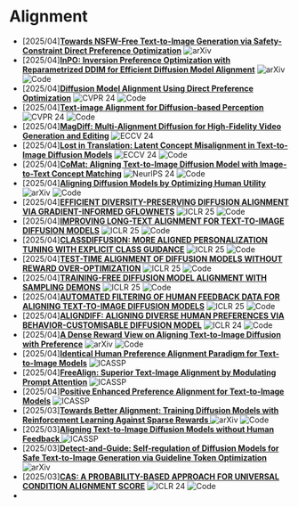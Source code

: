 # Alignment
- [2025/04]**[Towards NSFW-Free Text-to-Image Generation via Safety-Constraint Direct Preference Optimization](https://arxiv.org/abs/2504.14290)** ![arXiv](https://img.shields.io/badge/arXiv-blue)
- [2025/04]**[InPO: Inversion Preference Optimization with Reparametrized DDIM for Efficient Diffusion Model Alignment](https://arxiv.org/abs/2503.18454)** ![arXiv](https://img.shields.io/badge/arXiv-blue) ![Code](https://img.shields.io/badge/Code-violet)
- [2025/04]**[Diffusion Model Alignment Using Direct Preference Optimization](https://openaccess.thecvf.com/content/CVPR2024/html/Wallace_Diffusion_Model_Alignment_Using_Direct_Preference_Optimization_CVPR_2024_paper.html)** ![CVPR 24](https://img.shields.io/badge/CVPR%2024-blue) ![Code](https://img.shields.io/badge/Code-violet)
- [2025/04]**[Text-image Alignment for Diffusion-based Perception](https://openaccess.thecvf.com/content/CVPR2024/html/Kondapaneni_Text-Image_Alignment_for_Diffusion-Based_Perception_CVPR_2024_paper.html)** ![CVPR 24](https://img.shields.io/badge/CVPR%2024-blue) ![Code](https://img.shields.io/badge/Code-violet)
- [2025/04]**[MagDiff: Multi-Alignment Diffusion for High-Fidelity Video Generation and Editing](https://link.springer.com/chapter/10.1007/978-3-031-72649-1_12)** ![ECCV 24](https://img.shields.io/badge/ECCV%2024-blue)
- [2025/04]**[Lost in Translation: Latent Concept Misalignment in Text-to-Image Diffusion Models](https://link.springer.com/chapter/10.1007/978-3-031-72890-7_19)** ![ECCV 24](https://img.shields.io/badge/ECCV%2024-blue) ![Code](https://img.shields.io/badge/Code-violet)
- [2025/04]**[CoMat: Aligning Text-to-Image Diffusion Model with Image-to-Text Concept Matching](https://proceedings.neurips.cc/paper_files/paper/2024/hash/8b54ecd9823fff6d37e61ece8f87e534-Abstract-Conference.html)** ![NeurlPS 24](https://img.shields.io/badge/NeuraIPS%2024-blue) ![Code](https://img.shields.io/badge/Code-violet)
- [2025/04]**[Aligning Diffusion Models by Optimizing Human Utility](https://arxiv.org/abs/2404.04465)** ![arXiv](https://img.shields.io/badge/arXiv-blue) ![Code](https://img.shields.io/badge/Code-violet)
- [2025/04]**[EFFICIENT DIVERSITY-PRESERVING DIFFUSION ALIGNMENT VIA GRADIENT-INFORMED GFLOWNETS](https://arxiv.org/abs/2412.07775)** ![ICLR 25](https://img.shields.io/badge/ICLR%2025-blue) ![Code](https://img.shields.io/badge/Code-violet)
- [2025/04]**[IMPROVING LONG-TEXT ALIGNMENT FOR TEXT-TO-IMAGE DIFFUSION MODELS](https://arxiv.org/abs/2410.11817)** ![ICLR 25](https://img.shields.io/badge/ICLR%2025-blue) ![Code](https://img.shields.io/badge/Code-violet)
- [2025/04]**[CLASSDIFFUSION: MORE ALIGNED PERSONALIZATION TUNING WITH EXPLICIT CLASS GUIDANCE](https://arxiv.org/abs/2405.17532)** ![ICLR 25](https://img.shields.io/badge/ICLR%2025-blue) ![Code](https://img.shields.io/badge/Code-violet)
- [2025/04]**[TEST-TIME ALIGNMENT OF DIFFUSION MODELS WITHOUT REWARD OVER-OPTIMIZATION](https://openreview.net/forum?id=vi3DjUhFVm)** ![ICLR 25](https://img.shields.io/badge/ICLR%2025-blue) ![Code](https://img.shields.io/badge/Code-violet)
- [2025/04]**[TRAINING-FREE DIFFUSION MODEL ALIGNMENT WITH SAMPLING DEMONS](https://arxiv.org/abs/2410.05760)** ![ICLR 25](https://img.shields.io/badge/ICLR%2025-blue) ![Code](https://img.shields.io/badge/Code-violet)
- [2025/04]**[AUTOMATED FILTERING OF HUMAN FEEDBACK DATA FOR ALIGNING TEXT-TO-IMAGE DIFFUSION MODELS](https://arxiv.org/abs/2410.10166)** ![ICLR 25](https://img.shields.io/badge/ICLR%2025-blue) ![Code](https://img.shields.io/badge/Code-violet)
- [2025/04]**[ALIGNDIFF: ALIGNING DIVERSE HUMAN PREFERENCES VIA BEHAVIOR-CUSTOMISABLE DIFFUSION MODEL](https://arxiv.org/abs/2310.02054)** ![ICLR 24](https://img.shields.io/badge/ICLR%2024-blue) ![Code](https://img.shields.io/badge/Code-violet)
- [2025/04]**[A Dense Reward View on Aligning Text-to-Image Diffusion with Preference](https://arxiv.org/abs/2402.08265)**  ![arXiv](https://img.shields.io/badge/arXiv-blue) ![Code](https://img.shields.io/badge/Code-violet)
- [2025/04]**[Identical Human Preference Alignment Paradigm for Text-to-Image Models](https://ieeexplore.ieee.org/abstract/document/10888645)** ![ICASSP](https://img.shields.io/badge/ICASSP-blue)
- [2025/04]**[FreeAlign: Superior Text-Image Alignment by Modulating Prompt Attention](https://ieeexplore.ieee.org/abstract/document/10888326)** ![ICASSP](https://img.shields.io/badge/ICASSP-blue)
- [2025/04]**[Positive Enhanced Preference Alignment for Text-to-Image Models](https://ieeexplore.ieee.org/abstract/document/10890823)** ![ICASSP](https://img.shields.io/badge/ICASSP-blue)
- [2025/03]**[Towards Better Alignment: Training Diffusion Models with Reinforcement Learning Against Sparse Rewards
](https://arxiv.org/abs/2503.11240)** ![arXiv](https://img.shields.io/badge/arXiv-blue) ![Code](https://img.shields.io/badge/Code-violet)
- [2025/03]**[Aligning Text-to-Image Diffusion Models without Human Feedback
](https://ieeexplore.ieee.org/abstract/document/10888279)** ![ICASSP](https://img.shields.io/badge/ICASSP-blue) 
- [2025/03]**[Detect-and-Guide: Self-regulation of Diffusion Models for Safe Text-to-Image Generation via Guideline Token Optimization
](https://arxiv.org/abs/2503.15197)** ![arXiv](https://img.shields.io/badge/arXiv-blue)
- [2025/03]**[CAS: A PROBABILITY-BASED APPROACH FOR UNIVERSAL CONDITION ALIGNMENT SCORE](https://openreview.net/forum?id=E78OaH2s3f)** ![ICLR 24](https://img.shields.io/badge/ICLR%2024-blue) ![Code](https://img.shields.io/badge/Code-violet)
- 

